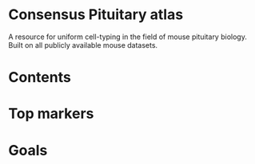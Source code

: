 # Consensus Pituitary atlas
A resource for uniform cell-typing in the field of mouse pituitary biology. Built on all publicly available mouse datasets.

#  Contents


# Top markers

# Goals
